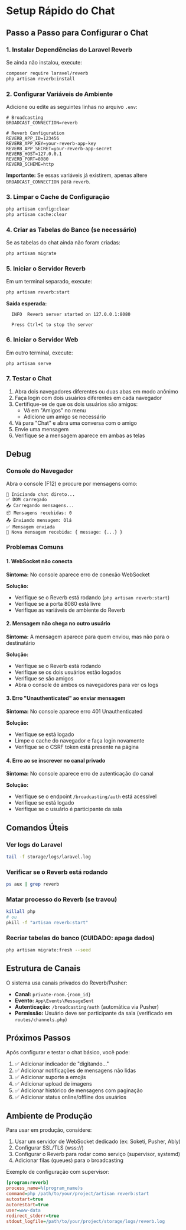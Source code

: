 # Setup Rápido do Chat

## Passo a Passo para Configurar o Chat

### 1. Instalar Dependências do Laravel Reverb

Se ainda não instalou, execute:

```bash
composer require laravel/reverb
php artisan reverb:install
```

### 2. Configurar Variáveis de Ambiente

Adicione ou edite as seguintes linhas no arquivo `.env`:

```env
# Broadcasting
BROADCAST_CONNECTION=reverb

# Reverb Configuration
REVERB_APP_ID=123456
REVERB_APP_KEY=your-reverb-app-key
REVERB_APP_SECRET=your-reverb-app-secret
REVERB_HOST=127.0.0.1
REVERB_PORT=8080
REVERB_SCHEME=http
```

**Importante:** Se essas variáveis já existirem, apenas altere `BROADCAST_CONNECTION` para `reverb`.

### 3. Limpar o Cache de Configuração

```bash
php artisan config:clear
php artisan cache:clear
```

### 4. Criar as Tabelas do Banco (se necessário)

Se as tabelas do chat ainda não foram criadas:

```bash
php artisan migrate
```

### 5. Iniciar o Servidor Reverb

Em um terminal separado, execute:

```bash
php artisan reverb:start
```

**Saída esperada:**
```
  INFO  Reverb server started on 127.0.0.1:8080

  Press Ctrl+C to stop the server
```

### 6. Iniciar o Servidor Web

Em outro terminal, execute:

```bash
php artisan serve
```

### 7. Testar o Chat

1. Abra dois navegadores diferentes ou duas abas em modo anônimo
2. Faça login com dois usuários diferentes em cada navegador
3. Certifique-se de que os dois usuários são amigos:
   - Vá em "Amigos" no menu
   - Adicione um amigo se necessário
4. Vá para "Chat" e abra uma conversa com o amigo
5. Envie uma mensagem
6. Verifique se a mensagem aparece em ambas as telas

## Debug

### Console do Navegador

Abra o console (F12) e procure por mensagens como:

```
🚀 Iniciando chat direto...
✅ DOM carregado
📥 Carregando mensagens...
📦 Mensagens recebidas: 0
📤 Enviando mensagem: Olá
✅ Mensagem enviada
📨 Nova mensagem recebida: { message: {...} }
```

### Problemas Comuns

#### 1. WebSocket não conecta

**Sintoma:** No console aparece erro de conexão WebSocket

**Solução:**
- Verifique se o Reverb está rodando (`php artisan reverb:start`)
- Verifique se a porta 8080 está livre
- Verifique as variáveis de ambiente do Reverb

#### 2. Mensagem não chega no outro usuário

**Sintoma:** A mensagem aparece para quem enviou, mas não para o destinatário

**Solução:**
- Verifique se o Reverb está rodando
- Verifique se os dois usuários estão logados
- Verifique se são amigos
- Abra o console de ambos os navegadores para ver os logs

#### 3. Erro "Unauthenticated" ao enviar mensagem

**Sintoma:** No console aparece erro 401 Unauthenticated

**Solução:**
- Verifique se está logado
- Limpe o cache do navegador e faça login novamente
- Verifique se o CSRF token está presente na página

#### 4. Erro ao se inscrever no canal privado

**Sintoma:** No console aparece erro de autenticação do canal

**Solução:**
- Verifique se o endpoint `/broadcasting/auth` está acessível
- Verifique se está logado
- Verifique se o usuário é participante da sala

## Comandos Úteis

### Ver logs do Laravel
```bash
tail -f storage/logs/laravel.log
```

### Verificar se o Reverb está rodando
```bash
ps aux | grep reverb
```

### Matar processo do Reverb (se travou)
```bash
killall php
# ou
pkill -f "artisan reverb:start"
```

### Recriar tabelas do banco (CUIDADO: apaga dados)
```bash
php artisan migrate:fresh --seed
```

## Estrutura de Canais

O sistema usa canais privados do Reverb/Pusher:

- **Canal:** `private-room.{room_id}`
- **Evento:** `App\Events\MessageSent`
- **Autenticação:** `/broadcasting/auth` (automática via Pusher)
- **Permissão:** Usuário deve ser participante da sala (verificado em `routes/channels.php`)

## Próximos Passos

Após configurar e testar o chat básico, você pode:

1. ✅ Adicionar indicador de "digitando..."
2. ✅ Adicionar notificações de mensagens não lidas
3. ✅ Adicionar suporte a emojis
4. ✅ Adicionar upload de imagens
5. ✅ Adicionar histórico de mensagens com paginação
6. ✅ Adicionar status online/offline dos usuários

## Ambiente de Produção

Para usar em produção, considere:

1. Usar um servidor de WebSocket dedicado (ex: Soketi, Pusher, Ably)
2. Configurar SSL/TLS (wss://)
3. Configurar o Reverb para rodar como serviço (supervisor, systemd)
4. Adicionar filas (queues) para o broadcasting

Exemplo de configuração com supervisor:

```ini
[program:reverb]
process_name=%(program_name)s
command=php /path/to/your/project/artisan reverb:start
autostart=true
autorestart=true
user=www-data
redirect_stderr=true
stdout_logfile=/path/to/your/project/storage/logs/reverb.log
```

